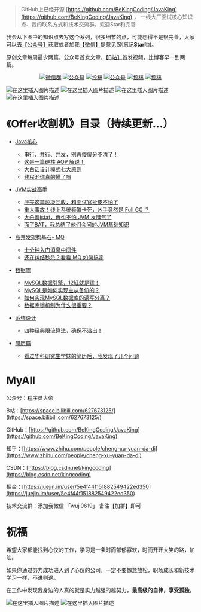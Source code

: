 > GitHub上已经开源 [https://github.com/BeKingCoding/JavaKing](https://github.com/BeKingCoding/JavaKing) ， 一线大厂面试核心知识点、我的联系方式和技术交流群，欢迎Star和完善

我会从下图中的知识点去写这个系列，很多细节的点，可能想得不是很完善，大家可以去[【公众号】](#公众号)获取或者加我[【微信】](#微信)提意见(别忘记**Star**哟)。

原创文章每周最少两篇，公众号首发文章，[【B站】](https://space.bilibili.com/627673125)首发视频，比博客早一到两篇。

<p align="center">
  <a href="#微信"><img src="https://img.shields.io/badge/weChat-微信群-blue.svg" alt="微信群"></a>
  <a href="#公众号"><img src="https://img.shields.io/badge/%E5%85%AC%E4%BC%97%E5%8F%B7-程序员大帝-lightgrey.svg" alt="公众号"></a>
  <a href="https://space.bilibili.com/627673125/"><img src="https://img.shields.io/badge/bilibili-哔哩哔哩-critical" alt="投稿"></a>
  <a href="https://juejin.im/user/5e4f44f151882549422ed350"><img src="https://img.shields.io/badge/juejin-掘金-blue.svg" alt="公众号"></a>
  <a href="https://www.zhihu.com/people/cheng-xu-yuan-da-di"><img src="https://img.shields.io/badge/zhihu-知乎-informational" alt="投稿"></a>
  <a href="https://blog.csdn.net/kingcoding"><img src="https://img.shields.io/badge/csdn-CSDN-red.svg" alt="投稿"></a>
 
</p>

![在这里插入图片描述](https://img-blog.csdnimg.cn/20200715134040562.png?x-oss-process=image/watermark,type_ZmFuZ3poZW5naGVpdGk,shadow_10,text_aHR0cHM6Ly9ibG9nLmNzZG4ubmV0L2tpbmdjb2Rpbmc=,size_16,color_FFFFFF,t_70)
![在这里插入图片描述](https://img-blog.csdnimg.cn/20200715134056625.png?x-oss-process=image/watermark,type_ZmFuZ3poZW5naGVpdGk,shadow_10,text_aHR0cHM6Ly9ibG9nLmNzZG4ubmV0L2tpbmdjb2Rpbmc=,size_16,color_FFFFFF,t_70)
![在这里插入图片描述](https://img-blog.csdnimg.cn/20200715134056605.png?x-oss-process=image/watermark,type_ZmFuZ3poZW5naGVpdGk,shadow_10,text_aHR0cHM6Ly9ibG9nLmNzZG4ubmV0L2tpbmdjb2Rpbmc=,size_16,color_FFFFFF,t_70)
![在这里插入图片描述](https://img-blog.csdnimg.cn/20200715134056585.png?x-oss-process=image/watermark,type_ZmFuZ3poZW5naGVpdGk,shadow_10,text_aHR0cHM6Ly9ibG9nLmNzZG4ubmV0L2tpbmdjb2Rpbmc=,size_16,color_FFFFFF,t_70)





# 《Offer收割机》目录（持续更新...）

- [Java核心](https://github.com/BeKingCoding/JavaKing/tree/master/coreJava)
  - [串行、并行、并发，别再傻傻分不清了！](https://mp.weixin.qq.com/s/BSXY6fpaSK6xQhmKrNkd1w)
  - [这是一篇硬核 AOP 解说！](https://mp.weixin.qq.com/s/ZlN9-FvljYemdzYKmbV3pg)
  - [大白话设计模式七大原则](https://mp.weixin.qq.com/s/7DqrhQfFPVM_xKdnvLBGZQ)
  - [线程池你真的懂了吗](https://mp.weixin.qq.com/s/3HQiL3bft7UQs8nLOHmTBA)


- [JVM实战高手](https://github.com/BeKingCoding/JavaKing/tree/master/JVM)
  - [肝完这篇垃圾回收，和面试官扯皮不怕了](https://mp.weixin.qq.com/s/AW2tHoAmrD7KbxCbjcRLIw)
  - [重大事故！线上系统频繁卡死，凶手竟然是 Full GC ？](https://mp.weixin.qq.com/s/LIyyZkzdvP5BZNtZ-N7Zig)
  - [大杀器jstat，再也不怕 JVM 发脾气了](https://mp.weixin.qq.com/s/XYwkZPCrSsWaFKl2xJs4yg)
  - [面了BAT，我总结了他们会问的JVM基础知识](https://mp.weixin.qq.com/s/BUUfISc-Jwf2vmMEBoRjgA)


- [高并发架构基石- MQ](https://github.com/BeKingCoding/JavaKing/tree/master/MQ)
  - [十分钟入门消息中间件](https://mp.weixin.qq.com/s/vemmwC5EMcK9SrgoIJmJzA)
  - [还在纠结秒杀？看看 MQ 如何搞定](https://mp.weixin.qq.com/s/d_C9ghYnkQ11dL33IxAYaQ)
 

- [数据库](https://github.com/BeKingCoding/JavaKing/tree/master/MySQL)
  - [MySQL数据引擎，12缸就是猛！](https://mp.weixin.qq.com/s/useH8SiOUng3nu-V4X8Ykw)
  - [MySQL是如何实现主从备份的？](https://mp.weixin.qq.com/s/3TPbjv_uGSvhWmtAjcLr8g)
  - [如何实现MySQL数据库的读写分离？](https://mp.weixin.qq.com/s/Flxr2_XmH1opzRr0LPUCSg)
  - [数据库锁机制为什么很重要？](https://mp.weixin.qq.com/s/GehUBwkweXhANomMw9GFOg)

- [系统设计](https://github.com/BeKingCoding/JavaKing/tree/master/design)
  - [四种经典限流算法，确保不溢出！](https://mp.weixin.qq.com/s/4asCROTltqXgnH-WjoHOCQ)
  
- [简历篇](https://github.com/BeKingCoding/JavaKing/tree/master/Resume)
  - [看过华科研究生学妹的简历后，我发现了几个问题](https://mp.weixin.qq.com/s/a8j_iQhURfiwIGPq6_fCLA)



# MyAll

公众号：程序员大帝

B站：[https://space.bilibili.com/627673125/](https://space.bilibili.com/627673125/)

GitHub：[https://github.com/BeKingCoding/JavaKing](https://github.com/BeKingCoding/JavaKing)

知乎：[https://www.zhihu.com/people/cheng-xu-yuan-da-di](https://www.zhihu.com/people/cheng-xu-yuan-da-di)

CSDN：[https://blog.csdn.net/kingcoding](https://blog.csdn.net/kingcoding)

掘金：[https://juejin.im/user/5e4f44f151882549422ed350](https://juejin.im/user/5e4f44f151882549422ed350)

技术交流群：添加我微信  「wuji0619」  备注【加群】即可

# 祝福

希望大家都能找到心仪的工作，学习是一条时而郁郁寡欢，时而开环大笑的路，加油。

如果你通过努力成功进入到了心仪的公司，一定不要懈怠放松，职场成长和新技术学习一样，不进则退。

在工作中发现我身边的人真的就是实力越强的越努力，**最高级的自律，享受孤独**。


  <a name="微信"></a>  <a name="公众号"></a>
  
![在这里插入图片描述](https://img-blog.csdnimg.cn/20200715135246659.png?x-oss-process=image/watermark,type_ZmFuZ3poZW5naGVpdGk,shadow_10,text_aHR0cHM6Ly9ibG9nLmNzZG4ubmV0L2tpbmdjb2Rpbmc=,size_16,color_FFFFFF,t_70)
![在这里插入图片描述](https://img-blog.csdnimg.cn/20200715135454990.JPG?x-oss-process=image/watermark,type_ZmFuZ3poZW5naGVpdGk,shadow_10,text_aHR0cHM6Ly9ibG9nLmNzZG4ubmV0L2tpbmdjb2Rpbmc=,size_16,color_FFFFFF,t_70)
